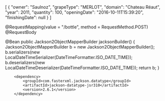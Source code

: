 
[
  {
    "owner": "Saulnoz",
    "grapeType": "MERLOT",
    "domain": "Chateau Réaut",
    "year": 2011,
    "quantity": 100,
    "openingDate": "2016-10-11T15:39:20",
    "finishingDate": null
  }
]

@RequestMapping(value = "/bottle", method = RequestMethod.POST)
@RequestBody

  @Bean
    public Jackson2ObjectMapperBuilder jacksonBuilder() {
        Jackson2ObjectMapperBuilder b = new Jackson2ObjectMapperBuilder();
        b.serializers(new LocalDateTimeSerializer(DateTimeFormatter.ISO_DATE_TIME));
        b.deserializers(new LocalDateTimeDeserializer(DateTimeFormatter.ISO_DATE_TIME));
        return b;
    }



		<dependency>
			<groupId>com.fasterxml.jackson.datatype</groupId>
			<artifactId>jackson-datatype-jsr310</artifactId>
			<version>2.6.1</version>
		</dependency>